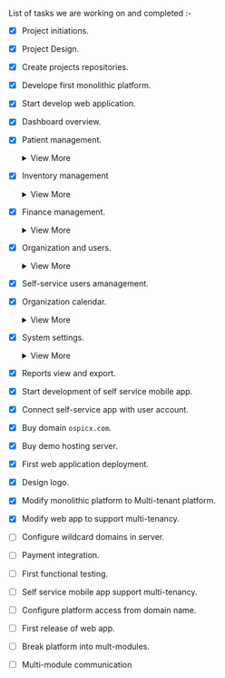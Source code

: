 List of tasks we are working on and completed :-

- [x] Project initiations.
- [x] Project Design.
- [x] Create projects repositories.
- [x] Develope first monolithic platform.
- [x] Start develop web application.
- [x] Dashboard overview.
- [x] Patient management.
    <details>
    <summary> View More</summary>
    
    - [x]  Patient registration
    - [x] Appointments
    - [x] Out-Patient department (OPD)
    - [x] In-Patient department (IPD);

    </details>
- [x] Inventory management
    <details>
    <summary> View More</summary>

    - [x] Pharmacy
    - [x] Medicines
    - [x] Blood bank
    - [x] Wards
    - [x] Beds

    </details>

- [x] Finance management.
    <details>
    <summary> View More</summary>

    - [x] Finance dashboard.
    - [x] Bills.
    - [x] Transactions management.

    </details>
- [x] Organization and users.

    <details>
    <summary> View More</summary>

    - [x] Staffs.
    - [x] Departments.
    - [x] Insurances.

    </details>
- [x] Self-service users amanagement.
- [x] Organization calendar.
    <details>
    <summary> View More</summary>

    - [x] Calendar events

    </details>
- [x] System settings.
    <details>
    <summary> View More</summary>

    - [x] System users.
    - [x] Self-service users.
    - [x] Roles.
    - [x] SMS configurations.
    - [x] Email configurations.
    - [x] Themes.
    - [x] Other system configurations.

    </details>
- [x] Reports view and export.
- [x] Start development of self service mobile app.
- [x] Connect self-service app with user account.
- [x] Buy domain `ospicx.com`.
- [x] Buy demo hosting server.
- [x] First web application deployment.
- [x] Design logo.
- [x] Modify monolithic platform to Multi-tenant platform.
- [x] Modify web app to support multi-tenancy.
- [ ] Configure wildcard domains in server.
- [ ] Payment integration.
- [ ] First functional testing.

- [ ] Self service mobile app support multi-tenancy.
- [ ] Configure platform access from domain name.
- [ ] First release of web app.
- [ ] Break platform into mult-modules.
- [ ] Multi-module communication

